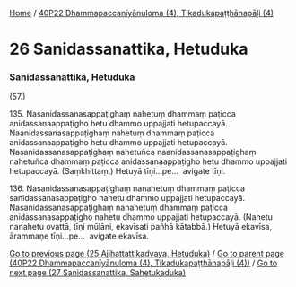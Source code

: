 
[Home](/) / [40P22 Dhammapaccanīyānuloma (4), Tikadukapaṭṭhānapāḷi (4)](/tipitaka/40P22.md)

# 26 Sanidassanattika, Hetuduka

### Sanidassanattika, Hetuduka

(57.)

135\. Nasanidassanasappaṭighaṃ nahetuṃ dhammaṃ paṭicca anidassanaappaṭigho hetu dhammo uppajjati hetupaccayā. Naanidassanasappaṭighaṃ nahetuṃ dhammaṃ paṭicca anidassanaappaṭigho hetu dhammo uppajjati hetupaccayā. Nasanidassanasappaṭighaṃ nahetuñca naanidassanasappaṭighaṃ nahetuñca dhammaṃ paṭicca anidassanaappaṭigho hetu dhammo uppajjati hetupaccayā. (Saṃkhittaṃ.) Hetuyā tīṇi…pe…  avigate tīṇi.

136\. Nasanidassanasappaṭighaṃ nanahetuṃ dhammaṃ paṭicca sanidassanasappaṭigho nahetu dhammo uppajjati hetupaccayā. Nasanidassanasappaṭighaṃ nanahetuṃ dhammaṃ paṭicca anidassanasappaṭigho nahetu dhammo uppajjati hetupaccayā. (Nahetu nanahetu ovattā, tīṇi mūlāni, ekavīsati pañhā kātabbā.) Hetuyā ekavīsa, ārammaṇe tīṇi…pe…  avigate ekavīsa.

[Go to previous page (25 Ajjhattattikadvaya, Hetuduka)](/tipitaka/40P22/25.md) / [Go to parent page (40P22 Dhammapaccanīyānuloma (4), Tikadukapaṭṭhānapāḷi (4))](/tipitaka/40P22/0.md) / [Go to next page (27 Sanidassanattika, Sahetukaduka)](/tipitaka/40P22/27.md)


